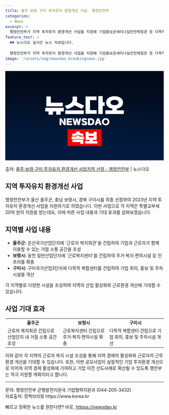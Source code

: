```yaml
---
title: 울주 보령 구미 투자유치 환경개선 사업  행정안전부
categories:
  - News
excerpt: >
  행정안전부가 지역 투자유치 환경개선 사업을 지원해 기업홍보관세미나실안전체험관 등 다목적 복합시설을 조성해 지…
feature_text: >
  ## 뉴스다오 실시간 뉴스 속보입니다.

  행정안전부가 지역 투자유치 환경개선 사업을 지원해 기업홍보관세미나실안전체험관 등 다목적 복합시설을 조성해 지…
image: '/assets/img/newsdao_breakingnews.jpg'
---
```


![뉴스다오 속보](/assets/img/newsdao_breakingnews.jpg)

<p>출처: <a href="httpss://newsdao.kr/2651" rel="dofollow">울주·보령·구미 투자유치 환경개선 사업지역 선정 - 행정안전부</a> | 뉴스다오</p>

<h2>지역 투자유치 환경개선 사업</h2>
<p data-ke-size="size16">행정안전부가 울산 울주군, 충남 보령시, 경북 구미시를 최종 선정하여 2023년 지역 투자유치 환경개선 사업을 지원하기로 하였습니다. 이번 사업으로 각 지역은 특별교부세 20억 원의 지원을 받는데요, 이에 따른 사업 내용과 기대 효과를 살펴보겠습니다.</p>

<h2 data-ke-size="size26">지역별 사업 내용</h2>

<ul>
    <li><b>울주군:</b> 온산국가산업단지에 '근로자 복지회관'을 건립하여 기업과 근로자가 함께 이용할 수 있는 거점 소통 공간을 조성</li>
    <li><b>보령시:</b> 웅천 일반산업단지에 '근로복지센터'를 건립하여 주거·복지·편의시설 등 인프라를 확충</li>
    <li><b>구미시:</b> 구미국가산업3단지에 다목적 복합센터를 건립하여 기업 회의, 홍보 및 주차시설을 개선</li>
</ul>

<p data-ke-size="size16">각 지역별로 다양한 시설을 조성하여 지역의 산업 활성화와 근로환경 개선에 기대할 수 있습니다.</p>

<h2 data-ke-size="size26">사업 기대 효과</h2>

<table>
    <tr>
        <td style="text-align: center; height: 17px;"><b>울주군</b></td>
        <td style="text-align: center; height: 17px;"><b>보령시</b></td>
        <td style="text-align: center; height: 17px;"><b>구미시</b></td>
    </tr>
    <tr>
        <td>근로자 복지회관 건립으로 산업단지 내 거점 소통 공간 조성</td>
        <td>근로복지센터 건립으로 주거·복지·편의시설 확충</td>
        <td>다목적 복합센터 건립으로 기업 회의, 홍보 및 주차시설 개선</td>
    </tr>
</table>

<p data-ke-size="size16">이와 같이 각 지역의 근로자 복지 시설 조성을 통해 지역 경제의 활성화와 근로자의 근무환경 개선을 기대할 수 있습니다. 또한, 이번 공모사업이 실질적인 기업 투자환경 개선으로 이어져 지역 경제 활성화에 기여하고 기업 이전 선도사례로 확산될 수 있도록 행안부는 적극 지원할 계획이라고 합니다.</p>

<hr>

<p data-ke-size="size16">문의: 행정안전부 균형발전지원국 기업협력지원과 (044-205-3432)<br>자료출처: 정책브리핑 https://www.korea.kr</p> 

빠르고 정확한 뉴스를 원한다면? 바로, <a href="httpss://newsdao.kr" rel="dofollow">httpss://newsdao.kr</a>



